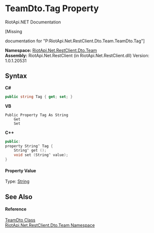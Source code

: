 # TeamDto.Tag Property 
RiotApi.NET Documentation 

\[Missing <summary> documentation for "P:RiotApi.Net.RestClient.Dto.Team.TeamDto.Tag"\]

**Namespace:**&nbsp;<a href="744a30f7-23c0-2c94-a458-a0b4d260bb19">RiotApi.Net.RestClient.Dto.Team</a><br />**Assembly:**&nbsp;RiotApi.Net.RestClient (in RiotApi.Net.RestClient.dll) Version: 1.0.1.20531

## Syntax

**C#**<br />
``` C#
public string Tag { get; set; }
```

**VB**<br />
``` VB
Public Property Tag As String
	Get
	Set
```

**C++**<br />
``` C++
public:
property String^ Tag {
	String^ get ();
	void set (String^ value);
}
```


#### Property Value
Type: <a href="http://msdn2.microsoft.com/en-us/library/s1wwdcbf" target="_blank">String</a>

## See Also


#### Reference
<a href="5dcbfdf3-621c-36ff-76d9-5a0b9f5f9b53">TeamDto Class</a><br /><a href="744a30f7-23c0-2c94-a458-a0b4d260bb19">RiotApi.Net.RestClient.Dto.Team Namespace</a><br />
